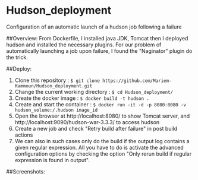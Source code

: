 # Hudson_deployment
Configuration of an automatic launch of a hudson job following a failure

##Overview:
From Dockerfile, I installed java JDK, Tomcat then I deployed hudson and installed the necessary plugins. For our problem of automatically launching a job upon failure, I found the "Naginator" plugin do the trick.

##Deploy:
1. Clone this repository : `$ git clone https://github.com/Mariem-Kammoun/Hudson_deployment.git`
2. Change the current working directory : `$ cd Hudson_deployment/`
3. Create the docker image : `$ docker build -t hudson .` 
4. Create and start the container : `$ docker run -it -d -p 8080:8080 -v hudson_volume:/.hudson image_id`
5. Open the browser at http://localhost:8080/ to show Tomcat server, and http://localhost:9090/hudson-war-3.3.3/ to access hudson
6. Create a new job and check "Retry build after failure" in post build actions
7. We can also in such cases only do the build if the output log contains a given regular expression. All you have to do is activate the advanced configuration options by checking the option "Only rerun build if regular expression is found in output".

##Screenshots:

 
